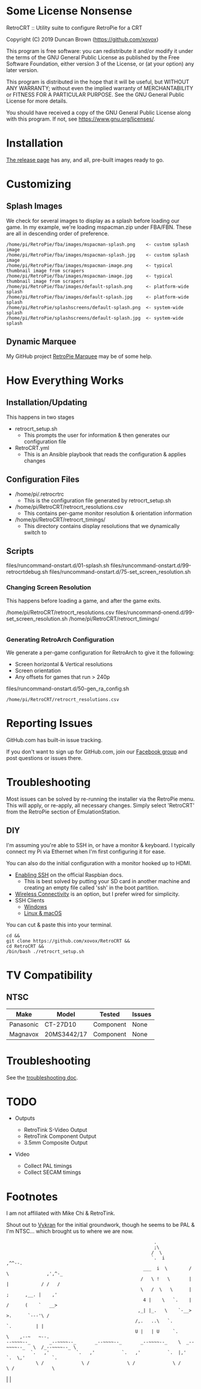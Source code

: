 # Some License Nonsense

RetroCRT :: Utility suite to configure RetroPie for a CRT

Copyright (C) 2019 Duncan Brown (https://github.com/xovox)

This program is free software: you can redistribute it and/or modify
it under the terms of the GNU General Public License as published by
the Free Software Foundation, either version 3 of the License, or
(at your option) any later version.

This program is distributed in the hope that it will be useful,
but WITHOUT ANY WARRANTY; without even the implied warranty of
MERCHANTABILITY or FITNESS FOR A PARTICULAR PURPOSE.  See the
GNU General Public License for more details.

You should have received a copy of the GNU General Public License
along with this program.  If not, see <https://www.gnu.org/licenses/>.

# Installation

[The release page](https://github.com/xovox/RetroCRT/releases) has any, and all, pre-built images ready to go.

# Customizing

## Splash Images

We check for several images to display as a splash before loading our game.  In my example, we're loading mspacman.zip under FBA/FBN.  These are all in descending order of preference.

```
/home/pi/RetroPie/fba/images/mspacman-splash.png    <- custom splash image
/home/pi/RetroPie/fba/images/mspacman-splash.jpg    <- custom splash image
/home/pi/RetroPie/fba/images/mspacman-image.png     <- typical thumbnail image from scrapers
/home/pi/RetroPie/fba/images/mspacman-image.jpg     <- typical thumbnail image from scrapers
/home/pi/RetroPie/fba/images/default-splash.png     <- platform-wide splash
/home/pi/RetroPie/fba/images/default-splash.jpg     <- platform-wide splash
/home/pi/RetroPie/splashscreens/default-splash.png  <- system-wide splash
/home/pi/RetroPie/splashscreens/default-splash.jpg  <- system-wide splash
```

## Dynamic Marquee

My GitHub project [RetroPie Marquee](https://github.com/xovox/RetroPieMarquee) may be of some help.

# How Everything Works

## Installation/Updating

This happens in two stages

* retrocrt_setup.sh
  * This prompts the user for information & then generates our configuration file
* RetroCRT.yml
  * This is an Ansible playbook that reads the configuration & applies changes

## Configuration Files

* /home/pi/.retrocrtrc
  * This is the configuration file generated by retrocrt_setup.sh
* /home/pi/RetroCRT/retrocrt_resolutions.csv
  * This contains per-game monitor resolution & orientation information
* /home/pi/RetroCRT/retrocrt_timings/
  * This directory contains display resolutions that we dynamically switch to

## Scripts

files/runcommand-onstart.d/01-splash.sh
files/runcommand-onstart.d/99-retrocrtdebug.sh
files/runcommand-onstart.d/75-set_screen_resolution.sh

### Changing Screen Resolution

This happens before loading a game, and after the game exits.

/home/pi/RetroCRT/retrocrt_resolutions.csv
files/runcommand-onend.d/99-set_screen_resolution.sh
/home/pi/RetroCRT/retrocrt_timings/

```
```

### Generating RetroArch Configuration

We generate a per-game configuration for RetroArch to give it the following:
* Screen horizontal & Vertical resolutions
* Screen orientation
* Any offsets for games that run > 240p

files/runcommand-onstart.d/50-gen_ra_config.sh

```
/home/pi/RetroCRT/retrocrt_resolutions.csv
```

# Reporting Issues

GitHub.com has built-in issue tracking.

If you don't want to sign up for GitHub.com, join our [Facebook group](https://www.facebook.com/groups/RetroPieCRT/) and post questions or issues there.

# Troubleshooting

Most issues can be solved by re-running the installer via the RetroPie menu.  This will apply, or re-apply, all necessary changes.  Simply select 'RetroCRT' from the RetroPie section of EmulationStation.



## DIY

I'm assuming you're able to SSH in, or have a monitor & keyboard. I typically connect my Pi via Ethernet when I'm first configuring it for ease.

You can also do the initial configuration with a monitor hooked up to HDMI.

* [Enabling SSH](https://www.raspberrypi.org/documentation/remote-access/ssh/) on the official Raspbian docs.
  * This is best solved by putting your SD card in another machine and creating an empty file called 'ssh' in the boot partition.
* [Wireless Connectivity](https://www.raspberrypi.org/documentation/configuration/wireless/README.md) is an option, but I prefer wired for simplicity.
* SSH Clients
  * [Windows](https://www.raspberrypi.org/documentation/remote-access/ssh/windows.md)
  * [Linux & macOS](https://www.raspberrypi.org/documentation/remote-access/ssh/unix.md)

You can cut & paste this into your terminal.

```
cd &&
git clone https://github.com/xovox/RetroCRT &&
cd RetroCRT &&
/bin/bash ./retrocrt_setup.sh
```

# TV Compatibility

## NTSC

| Make 		| Model 	| Tested 	| Issues
|------		|-------	|--------	|--------
| Panasonic	| CT-27D10	| Component	| None
| Magnavox      | 20MS3442/17   | Component     | None

# Troubleshooting

See the [troubleshooting doc](TROUBLESHOOTING.md).

# TODO

* Outputs
  *  RetroTink S-Video Output
  *  RetroTink Component Output
  *  3.5mm Composite Output

* Video
  * Collect PAL timings
  * Collect SECAM timings

# Footnotes

I am not affiliated with Mike Chi & RetroTink.

Shout out to [Vykran](https://github.com/Vykyan/retroTINK-setup) for the initial groundwork, though he seems to be PAL & I'm NTSC... which brought us to where we are now.

```
                                                       .
                                                       ;\
                                                      /  \
                                                      `.  i          ,^^--.
                                                   ___  i  \        /      \              ,',^-_
                                                  /   \ !   \       |       |            / /   /
                                                  \   /  \   \      |       ;      ,__. |    ,'
                                                   4 |    \   `.    |      /      (    `   __>
                                                 ,_| |_.   \    `-__>      >.      `---'\ /
                                                /,.   ..\   `.               `.         | |
                                                U |   | U     `.               \    ,--~   ~--.
--~~~~--_       _--~~~~--_       _--~~~~--_       _--~~~~--_    \  _--~~~~--_   \  /_--~~~~--_ \
         `.   ,'          `.   ,'          `.   ,'          `.  |,'          `.  \,'          `.
           \ /              \ /              \ /              \ /              \ /              \
```

|  |
